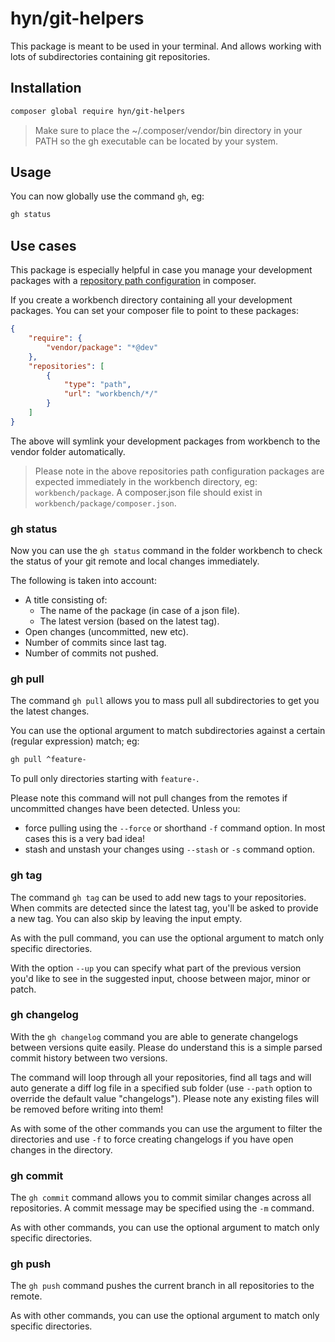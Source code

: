 # hyn/git-helpers

This package is meant to be used in your terminal. And allows
working with lots of subdirectories containing git repositories.

## Installation

```bash
composer global require hyn/git-helpers
```

> Make sure to place the ~/.composer/vendor/bin directory in your PATH so the gh executable can be located by your system.

## Usage

You can now globally use the command `gh`, eg:

```bash
gh status
```

## Use cases

This package is especially helpful in case you manage your development packages
with a [repository path configuration](https://getcomposer.org/doc/05-repositories.md#path) in composer.

If you create a workbench directory containing all your development packages. You can
set your composer file to point to these packages:

```json
{
    "require": {
        "vendor/package": "*@dev"
    },
    "repositories": [
        {
            "type": "path",
            "url": "workbench/*/"
        }
    ]
}
```

The above will symlink your development packages from workbench to the vendor folder
automatically.

> Please note in the above repositories path configuration packages are expected immediately in the workbench directory, eg: `workbench/package`. A composer.json file should exist in `workbench/package/composer.json`.

### gh status

Now you can use the `gh status` command in the folder workbench to 
check the status of your git remote and local changes immediately.

The following is taken into account:

- A title consisting of:
    - The name of the package (in case of a json file).
    - The latest version (based on the latest tag).
- Open changes (uncommitted, new etc).
- Number of commits since last tag.
- Number of commits not pushed.

### gh pull

The command `gh pull` allows you to mass pull all subdirectories to get you the latest changes.

You can use the optional argument to match subdirectories against a certain (regular expression) match; eg:

```bash
gh pull ^feature-
```
To pull only directories starting with `feature-`.

Please note this command will not pull changes from the remotes if uncommitted changes have been detected. 
Unless you:

- force pulling using the `--force` or shorthand `-f` command option. In most cases this is a very bad idea!
- stash and unstash your changes using `--stash` or `-s` command option.

### gh tag

The command `gh tag` can be used to add new tags to your repositories. When commits are detected since the latest
tag, you'll be asked to provide a new tag. You can also skip by leaving the input empty.

As with the pull command, you can use the optional argument to match only specific directories.
 
With the option `--up` you can specify what part of the previous version you'd like to see in the suggested input,
choose between major, minor or patch.

### gh changelog

With the `gh changelog` command you are able to generate changelogs between versions quite easily. Please do understand
this is a simple parsed commit history between two versions.

The command will loop through all your repositories, find all tags and will auto generate a diff log file in a specified
sub folder (use `--path` option to override the default value "changelogs"). Please note any existing files will be removed
before writing into them!

As with some of the other commands you can use the argument to filter the directories and use `-f` to force creating changelogs
if you have open changes in the directory.

### gh commit

The `gh commit` command allows you to commit similar changes across all repositories. A commit message may be specified using the `-m` command.

As with other commands, you can use the optional argument to match only specific directories.

### gh push

The `gh push` command pushes the current branch in all repositories to the remote.

As with other commands, you can use the optional argument to match only specific directories.
